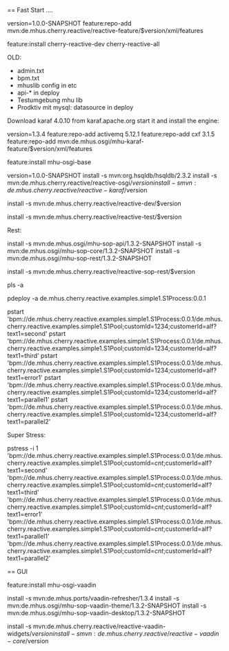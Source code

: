 
== Fast Start ....



version=1.0.0-SNAPSHOT
feature:repo-add mvn:de.mhus.cherry.reactive/reactive-feature/$version/xml/features

feature:install cherry-reactive-dev cherry-reactive-all







OLD: 

- admin.txt
- bpm.txt
- mhuslib config in etc
- api-* in deploy
- Testumgebung mhu lib
- Prodktiv mit mysql: datasource in deploy


Download karaf 4.0.10 from karaf.apache.org start it and install the engine:

version=1.3.4
feature:repo-add activemq 5.12.1
feature:repo-add cxf 3.1.5
feature:repo-add mvn:de.mhus.osgi/mhu-karaf-feature/$version/xml/features

feature:install mhu-osgi-base

version=1.0.0-SNAPSHOT
install -s mvn:org.hsqldb/hsqldb/2.3.2
install -s mvn:de.mhus.cherry.reactive/reactive-osgi/$version
install -s mvn:de.mhus.cherry.reactive/reactive-karaf/$version

install -s mvn:de.mhus.cherry.reactive/reactive-dev/$version

install -s mvn:de.mhus.cherry.reactive/reactive-test/$version

Rest:

install -s mvn:de.mhus.osgi/mhu-sop-api/1.3.2-SNAPSHOT
install -s mvn:de.mhus.osgi/mhu-sop-core/1.3.2-SNAPSHOT
install -s mvn:de.mhus.osgi/mhu-sop-rest/1.3.2-SNAPSHOT

install -s mvn:de.mhus.cherry.reactive/reactive-sop-rest/$version



pls -a

pdeploy -a de.mhus.cherry.reactive.examples.simple1.S1Process:0.0.1

pstart 'bpm://de.mhus.cherry.reactive.examples.simple1.S1Process:0.0.1/de.mhus.cherry.reactive.examples.simple1.S1Pool;customId=1234;customerId=alf?text1=second'
pstart 'bpm://de.mhus.cherry.reactive.examples.simple1.S1Process:0.0.1/de.mhus.cherry.reactive.examples.simple1.S1Pool;customId=1234;customerId=alf?text1=third'
pstart 'bpm://de.mhus.cherry.reactive.examples.simple1.S1Process:0.0.1/de.mhus.cherry.reactive.examples.simple1.S1Pool;customId=1234;customerId=alf?text1=error1'
pstart 'bpm://de.mhus.cherry.reactive.examples.simple1.S1Process:0.0.1/de.mhus.cherry.reactive.examples.simple1.S1Pool;customId=1234;customerId=alf?text1=parallel1'
pstart 'bpm://de.mhus.cherry.reactive.examples.simple1.S1Process:0.0.1/de.mhus.cherry.reactive.examples.simple1.S1Pool;customId=1234;customerId=alf?text1=parallel2'

Super Stress:

pstress -i 1 \
'bpm://de.mhus.cherry.reactive.examples.simple1.S1Process:0.0.1/de.mhus.cherry.reactive.examples.simple1.S1Pool;customId=$cnt$;customerId=alf?text1=second' \
'bpm://de.mhus.cherry.reactive.examples.simple1.S1Process:0.0.1/de.mhus.cherry.reactive.examples.simple1.S1Pool;customId=$cnt$;customerId=alf?text1=third' \
'bpm://de.mhus.cherry.reactive.examples.simple1.S1Process:0.0.1/de.mhus.cherry.reactive.examples.simple1.S1Pool;customId=$cnt$;customerId=alf?text1=error1' \
'bpm://de.mhus.cherry.reactive.examples.simple1.S1Process:0.0.1/de.mhus.cherry.reactive.examples.simple1.S1Pool;customId=$cnt$;customerId=alf?text1=parallel1' \
'bpm://de.mhus.cherry.reactive.examples.simple1.S1Process:0.0.1/de.mhus.cherry.reactive.examples.simple1.S1Pool;customId=$cnt$;customerId=alf?text1=parallel2'




== GUI

feature:install mhu-osgi-vaadin

install -s mvn:de.mhus.ports/vaadin-refresher/1.3.4
install -s mvn:de.mhus.osgi/mhu-sop-vaadin-theme/1.3.2-SNAPSHOT
install -s mvn:de.mhus.osgi/mhu-sop-vaadin-desktop/1.3.2-SNAPSHOT

install -s mvn:de.mhus.cherry.reactive/reactive-vaadin-widgets/$version
install -s mvn:de.mhus.cherry.reactive/reactive-vaadin-core/$version



 
